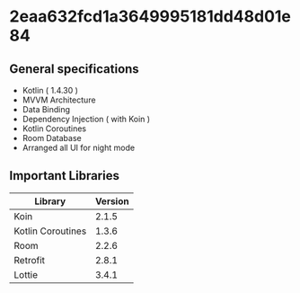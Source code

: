 # 2eaa632fcd1a3649995181dd48d01e84

## General specifications

- Kotlin ( 1.4.30 )
- MVVM Architecture
- Data Binding
- Dependency Injection ( with Koin )
- Kotlin Coroutines
- Room Database
- Arranged all UI for night mode

## Important Libraries

|     Library       |		      Version
|-------------------|-------------------------------
|Koin               |2.1.5
|Kotlin Coroutines  |1.3.6
|Room               |2.2.6
|Retrofit           |2.8.1
|Lottie             |3.4.1